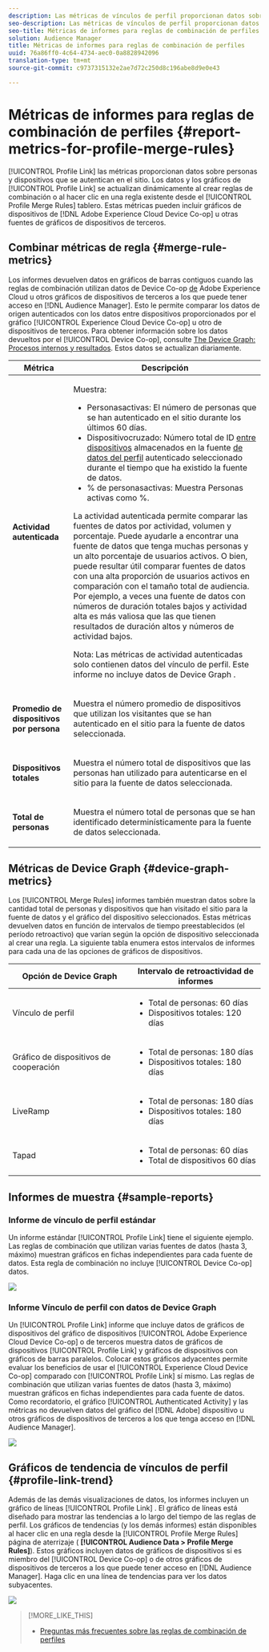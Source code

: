 ```yaml
---
description: Las métricas de vínculos de perfil proporcionan datos sobre las personas y los dispositivos que se autentican en el sitio. Los datos y los gráficos del vínculo de perfil se actualizan dinámicamente al crear reglas de combinación o al hacer clic en una regla existente desde el tablero Reglas de combinación de perfiles. Estas métricas pueden incluir gráficos de dispositivos de Adobe Experience Cloud Device Co-op u otras fuentes de gráficos de dispositivos de terceros.
seo-description: Las métricas de vínculos de perfil proporcionan datos sobre las personas y los dispositivos que se autentican en el sitio. Los datos y los gráficos del vínculo de perfil se actualizan dinámicamente al crear reglas de combinación o al hacer clic en una regla existente desde el tablero Reglas de combinación de perfiles. Estas métricas pueden incluir gráficos de dispositivos de Adobe Experience Cloud Device Co-op u otras fuentes de gráficos de dispositivos de terceros.
seo-title: Métricas de informes para reglas de combinación de perfiles
solution: Audience Manager
title: Métricas de informes para reglas de combinación de perfiles
uuid: 76a86ff0-4c64-4734-aec0-0a8828942096
translation-type: tm+mt
source-git-commit: c9737315132e2ae7d72c250d8c196abe8d9e0e43

---
```



# Métricas de informes para reglas de combinación de perfiles {#report-metrics-for-profile-merge-rules}

[!UICONTROL Profile Link] las métricas proporcionan datos sobre personas y dispositivos que se autentican en el sitio. Los datos y los gráficos de [!UICONTROL Profile Link] se actualizan dinámicamente al crear reglas de combinación o al hacer clic en una regla existente desde el [!UICONTROL Profile Merge Rules] tablero. Estas métricas pueden incluir gráficos de dispositivos de [!DNL Adobe Experience Cloud Device Co-op] u otras fuentes de gráficos de dispositivos de terceros.

## Combinar métricas de regla {#merge-rule-metrics}

Los informes devuelven datos en gráficos de barras contiguos cuando las reglas de combinación utilizan datos de Device Co-op [de](https://marketing.adobe.com/resources/help/en_US/mcdc/) Adobe Experience Cloud u otros gráficos de dispositivos de terceros a los que puede tener acceso en [!DNL Audience Manager]. Esto le permite comparar los datos de origen autenticados con los datos entre dispositivos proporcionados por el gráfico [!UICONTROL Experience Cloud Device Co-op] u otro de dispositivos de terceros. Para obtener información sobre los datos devueltos por el [!UICONTROL Device Co-op], consulte [The Device Graph: Procesos internos y resultados](https://marketing.adobe.com/resources/help/en_US/mcdc/mcdc-processes.html). Estos datos se actualizan diariamente.

<table id="table_A7FB2F9804F84AC8A6DD05C0E6EE7555"> 
 <thead> 
  <tr> 
   <th colname="col1" class="entry"> Métrica </th> 
   <th colname="col2" class="entry"> Descripción </th> 
  </tr> 
 </thead>
 <tbody> 
  <tr> 
   <td colname="col1"> <p> <b><span class="wintitle"> Actividad autenticada</span></b> </p> </td> 
   <td colname="col2"> <p>Muestra: </p> 
    <ul id="ul_7F7373919A4A49028EF4BF7B28D9F8E9"> 
     <li id="li_FE2F93C496D64ED8928B3E522C9585EA"> <span class="wintitle"> Personas</span>activas: El número de personas que se han autenticado en el sitio durante los últimos 60 días. </li> 
     <li id="li_60CFD26EE68B442683C0ED5FED1A79C8"> <span class="wintitle"> Dispositivo</span>cruzado: Número total de ID <a href="../../features/profile-merge-rules/merge-rules-start.md#create-data-source"> entre dispositivos</a> almacenados en la fuente <a href="../../features/manage-datasources.md#create-data-source"> de datos del perfil</a> autenticado <a href="../../features/profile-merge-rules/merge-rule-definitions.md"></a> seleccionado durante el tiempo que ha existido la fuente de datos. </li> 
     <li id="li_F2F07B6A326C4A18B79A0CF2C47D9677"> <span class="wintitle"> % de personas</span>activas: Muestra <span class="wintitle"> Personas</span> activas como %. </li> 
    </ul> <p> <span class="wintitle"> La actividad</span> autenticada permite comparar las fuentes de datos por actividad, volumen y porcentaje. Puede ayudarle a encontrar una fuente de datos que tenga muchas personas y un alto porcentaje de usuarios activos. O bien, puede resultar útil comparar fuentes de datos con una alta proporción de usuarios activos en comparación con el tamaño total de audiencia. Por ejemplo, a veces una fuente de datos con números de duración totales bajos y actividad alta es más valiosa que las que tienen resultados de duración altos y números de actividad bajos. </p> <p> <p>Nota: Las <span class="wintitle"> métricas de actividad</span> autenticadas solo contienen datos del vínculo <span class="wintitle"></span> de perfil. Este informe no incluye <span class="wintitle"> datos de Device Graph</span> . </p> </p> </td> 
  </tr> 
  <tr> 
   <td colname="col1"> <p> <b><span class="wintitle"> Promedio de dispositivos por persona</span></b> </p> </td> 
   <td colname="col2"> <p> Muestra el número promedio de dispositivos que utilizan los visitantes que se han autenticado en el sitio para la fuente de datos seleccionada. </p> </td> 
  </tr> 
  <tr> 
   <td colname="col1"> <p> <b><span class="wintitle"> Dispositivos totales</span></b> </p> </td> 
   <td colname="col2"> <p>Muestra el número total de dispositivos que las personas han utilizado para autenticarse en el sitio para la fuente de datos seleccionada. </p> </td> 
  </tr> 
  <tr> 
   <td colname="col1"> <p> <b><span class="wintitle"> Total de personas</span></b> </p> </td> 
   <td colname="col2"> <p>Muestra el número total de personas que se han identificado determinísticamente para la fuente de datos seleccionada. </p> </td> 
  </tr> 
 </tbody> 
</table>

## Métricas de Device Graph {#device-graph-metrics}

Los [!UICONTROL Merge Rules] informes también muestran datos sobre la cantidad total de personas y dispositivos que han visitado el sitio para la fuente de datos y el gráfico del dispositivo seleccionados. Estas métricas devuelven datos en función de intervalos de tiempo preestablecidos (el período retroactivo) que varían según la opción de dispositivo seleccionada al crear una regla. La siguiente tabla enumera estos intervalos de informes para cada una de las opciones de gráficos de dispositivos.

<table id="table_038983EBC71F4A55BBCA99212AC5DEE6"> 
 <thead> 
  <tr> 
   <th colname="col1" class="entry"> Opción de Device Graph </th> 
   <th colname="col2" class="entry"> Intervalo de retroactividad de informes </th> 
  </tr>
 </thead>
 <tbody> 
  <tr> 
   <td colname="col1"> <p><span class="wintitle"> Vínculo de perfil</span> </p> </td> 
   <td colname="col2"> <p> 
     <ul id="ul_B2FF2341573840549FFB96579F537082"> 
      <li id="li_B37323C2F2434F41B407500AC5C15447">Total de personas: 60 días </li> 
      <li id="li_08D911224A60418BBB3CFB4E70CE73D4">Dispositivos totales: 120 días </li> 
     </ul> </p> </td> 
  </tr> 
  <tr> 
   <td colname="col1"> <p><span class="wintitle"> Gráfico de dispositivos de cooperación</span> </p> </td> 
   <td colname="col2"> <p> 
     <ul id="ul_64AD1DD89DF64703B70B973A463BA020"> 
      <li id="li_D7D3A3871F434CBFA71BE8929EB41648">Total de personas: 180 días </li> 
      <li id="li_125D387986B2463EB310203CE5857EDA">Dispositivos totales: 180 días </li> 
     </ul> </p> </td> 
  </tr> 
  <tr> 
   <td colname="col1"> <p><span class="wintitle"> LiveRamp</span> </p> </td> 
   <td colname="col2"> <p> 
     <ul id="ul_2772F3AD7E1440789B635794ECDE8DFB"> 
      <li id="li_1432363829D64615B1D349A3722D6268">Total de personas: 180 días </li> 
      <li id="li_D5C0E3CE92524B54BBD36C73A326292B">Dispositivos totales: 180 días </li> 
     </ul> </p> </td> 
  </tr> 
  <tr> 
   <td colname="col1"> <p><span class="wintitle"> Tapad</span> </p> </td> 
   <td colname="col2"> <p> 
     <ul id="ul_274529DB58E6442E95C6AD89BECB1362"> 
      <li id="li_67102211A72A4E47AACFE5E369793C17">Total de personas: 60 días </li> 
      <li id="li_3E8F3DA6A7B5487895A626674DA363A5">Total de dispositivos 60 días </li> 
     </ul> </p> </td> 
  </tr> 
 </tbody> 
</table>

## Informes de muestra {#sample-reports}

### Informe de vínculo de perfil estándar

Un informe estándar [!UICONTROL Profile Link] tiene el siguiente ejemplo. Las reglas de combinación que utilizan varias fuentes de datos (hasta 3, máximo) muestran gráficos en fichas independientes para cada fuente de datos. Esta regla de combinación no incluye [!UICONTROL Device Co-op] datos.

![](assets/coop-metrics1.png)

### Informe Vínculo de perfil con datos de Device Graph

Un [!UICONTROL Profile Link] informe que incluye datos de gráficos de dispositivos del gráfico de dispositivos [!UICONTROL Adobe Experience Cloud Device Co-op] o de terceros muestra datos de gráficos de dispositivos [!UICONTROL Profile Link] y gráficos de dispositivos con gráficos de barras paralelos. Colocar estos gráficos adyacentes permite evaluar los beneficios de usar el [!UICONTROL Experience Cloud Device Co-op] comparado con [!UICONTROL Profile Link] sí mismo. Las reglas de combinación que utilizan varias fuentes de datos (hasta 3, máximo) muestran gráficos en fichas independientes para cada fuente de datos. Como recordatorio, el gráfico [!UICONTROL Authenticated Activity] y las métricas no devuelven datos del gráfico del [!DNL Adobe] dispositivo u otros gráficos de dispositivos de terceros a los que tenga acceso en [!DNL Audience Manager].

![](assets/coop-metrics2.png)

## Gráficos de tendencia de vínculos de perfil {#profile-link-trend}

Además de las demás visualizaciones de datos, los informes incluyen un gráfico de líneas [!UICONTROL Profile Link] . El gráfico de líneas está diseñado para mostrar las tendencias a lo largo del tiempo de las reglas de perfil. Los gráficos de tendencias (y los demás informes) están disponibles al hacer clic en una regla desde la [!UICONTROL Profile Merge Rules] página de aterrizaje ( **[!UICONTROL Audience Data > Profile Merge Rules]**). Estos gráficos incluyen datos de gráficos de dispositivos si es miembro del [!UICONTROL Device Co-op] o de otros gráficos de dispositivos de terceros a los que puede tener acceso en [!DNL Audience Manager]. Haga clic en una línea de tendencias para ver los datos subyacentes.

![](assets/authenticated_trends.png)

>[!MORE_LIKE_THIS]
>
>* [Preguntas más frecuentes sobre las reglas de combinación de perfiles](../../faq/faq-profile-merge.md)

